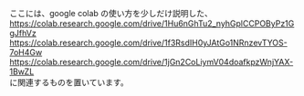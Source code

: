 ここには、google colab の使い方を少しだけ説明した、<br>
https://colab.research.google.com/drive/1Hu6nGhTu2_nyhGplCCPOByPz1GgJfhVz<br>
https://colab.research.google.com/drive/1f3RsdIH0yJAtGo1NRnzevTYOS-7oH4Gw<br>
https://colab.research.google.com/drive/1jGn2CoLiymV04doafkpzWnjYAX-1BwZL<br>
に関連するものを置いています。
